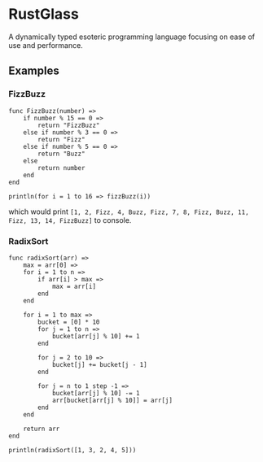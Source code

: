 # RustGlass

A dynamically typed esoteric programming language focusing on ease of use and performance.

## Examples

### FizzBuzz

```
func FizzBuzz(number) => 
    if number % 15 == 0 => 
        return "FizzBuzz"
    else if number % 3 == 0 =>
        return "Fizz"
    else if number % 5 == 0 =>
        return "Buzz"
    else 
        return number
    end
end

println(for i = 1 to 16 => fizzBuzz(i))
```

which would print `[1, 2, Fizz, 4, Buzz, Fizz, 7, 8, Fizz, Buzz, 11, Fizz, 13, 14, FizzBuzz]` to console.

### RadixSort

```
func radixSort(arr) =>
    max = arr[0] =>
    for i = 1 to n =>
        if arr[i] > max =>
            max = arr[i]
        end
    end

    for i = 1 to max =>
        bucket = [0] * 10
        for j = 1 to n =>
            bucket[arr[j] % 10] += 1
        end

        for j = 2 to 10 =>
            bucket[j] += bucket[j - 1]
        end

        for j = n to 1 step -1 =>
            bucket[arr[j] % 10] -= 1
            arr[bucket[arr[j] % 10]] = arr[j]
        end
    end

    return arr
end

println(radixSort([1, 3, 2, 4, 5]))
```